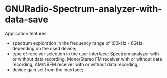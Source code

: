 # GNURadio-Spectrum-analyzer-with-data-save

Application features:
- spectrum exploration in the frequency range of 100kHz - 6GHz, depending on the used device;
- type of receiver selection in the user interface: Spectrum analyzer with or without data recording, Mono/Stereo FM receiver with or without data recording, AM/NBFM receiver with or without data recording;
- device gain set from the interface; 
